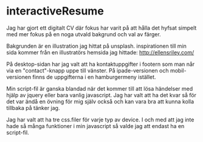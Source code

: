 # interactiveResume

Jag har gjort ett digitalt CV där fokus har 
varit på att hålla det hyfsat simpelt med mer fokus 
på en noga utvald bakgrund och val av färger. 

Bakgrunden är en illustration jag hittat på unsplash. 
inspirationen till min sida kommer från en illustratörs hemsida 
jag hittade: http://ellensriley.com/ 

På desktop-sidan har jag valt att ha kontaktuppgifter i footern 
som man når via en "contact"-knapp uppe till vänster. På
ipade-versionen och mobil-versionen finns de uppgifterna 
i en hamburgermeny istället. 

Min script-fil är ganska blandad när det kommer till att lösa händelser 
med hjälp av jquery eller bara vanlig javascript. Jag har valt att 
ha det kvar så för det var ändå en övning för mig själv också och 
kan vara bra att kunna kolla tillbaka på tänker jag. 


Jag har valt att ha tre css.filer för varje typ av device. 
I och med att jag inte hade så många funktioner i min javascript 
så valde jag att endast ha en script-fil. 